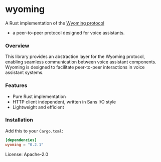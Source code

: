 # wyoming

A Rust implementation of the [Wyoming protocol](https://github.com/rhasspy/wyoming)
- a peer-to-peer protocol designed for voice assistants.

### Overview

This library provides an abstraction layer for the Wyoming protocol, enabling seamless
communication between voice assistant components. Wyoming is designed to facilitate peer-to-peer
interactions in voice assistant systems.

### Features

- Pure Rust implementation
- HTTP client independent, written in Sans I/O style
- Lightweight and efficient

### Installation

Add this to your `Cargo.toml`:

```toml
[dependencies]
wyoming = "0.2.1"
```

License: Apache-2.0
